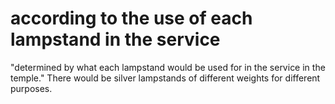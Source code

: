 # according to the use of each lampstand in the service

"determined by what each lampstand would be used for in the service in the temple." There would be silver lampstands of different weights for different purposes.

